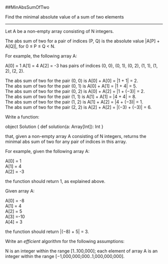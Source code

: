 ##MinAbsSumOfTwo

Find the minimal absolute value of a sum of two elements
<hr>
Let A be a non-empty array consisting of N integers.

The abs sum of two for a pair of indices (P, Q) is the absolute value |A[P] + A[Q]|, for 0 ≤ P ≤ Q < N.

For example, the following array A:

  A[0] =  1
  A[1] =  4
  A[2] = -3
has pairs of indices (0, 0), (0, 1), (0, 2), (1, 1), (1, 2), (2, 2).

The abs sum of two for the pair (0, 0) is A[0] + A[0] = |1 + 1| = 2.<br>
The abs sum of two for the pair (0, 1) is A[0] + A[1] = |1 + 4| = 5.<br>
The abs sum of two for the pair (0, 2) is A[0] + A[2] = |1 + (−3)| = 2.<br> 
The abs sum of two for the pair (1, 1) is A[1] + A[1] = |4 + 4| = 8.<br> 
The abs sum of two for the pair (1, 2) is A[1] + A[2] = |4 + (−3)| = 1.<br> 
The abs sum of two for the pair (2, 2) is A[2] + A[2] = |(−3) + (−3)| = 6.<br>
 
Write a function:

object Solution { def solution(a: Array[Int]): Int }

that, given a non-empty array A consisting of N integers, returns the minimal abs sum of two for any pair of indices in this array.

For example, given the following array A:

  A[0] =  1<br>
  A[1] =  4<br>
  A[2] = -3
  
the function should return 1, as explained above.

Given array A:

  A[0] = -8<br>
  A[1] =  4<br>
  A[2] =  5<br>
  A[3] =-10<br>
  A[4] =  3<br>
  
the function should return |(−8) + 5| = 3.

Write an *efficient* algorithm for the following assumptions:

N is an integer within the range [1..100,000];
each element of array A is an integer within the range [−1,000,000,000..1,000,000,000].